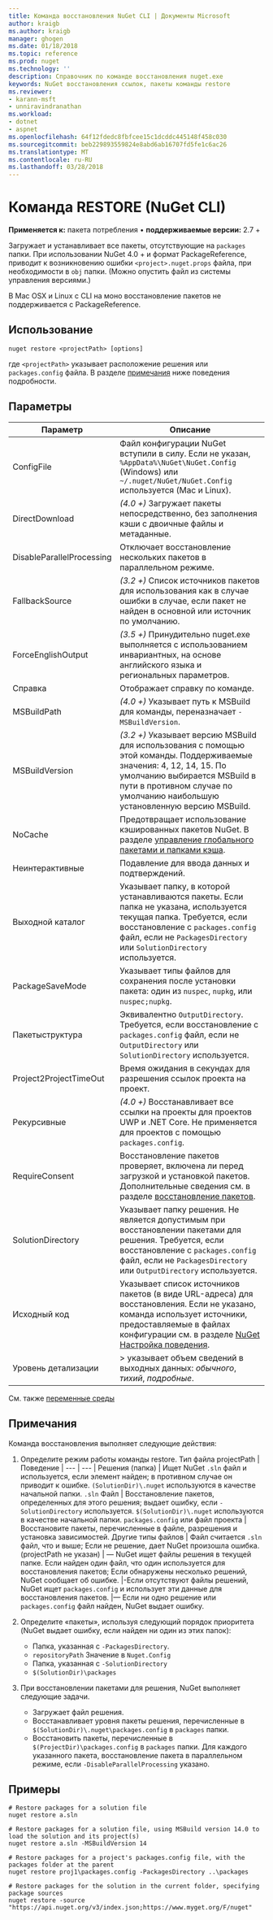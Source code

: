 ```yaml
---
title: Команда восстановления NuGet CLI | Документы Microsoft
author: kraigb
ms.author: kraigb
manager: ghogen
ms.date: 01/18/2018
ms.topic: reference
ms.prod: nuget
ms.technology: ''
description: Справочник по команде восстановления nuget.exe
keywords: NuGet восстановления ссылок, пакеты команды restore
ms.reviewer:
- karann-msft
- unniravindranathan
ms.workload:
- dotnet
- aspnet
ms.openlocfilehash: 64f12fdedc8fbfcee15c1dcddc445148f458c030
ms.sourcegitcommit: beb229893559824e8abd6ab16707fd5fe1c6ac26
ms.translationtype: MT
ms.contentlocale: ru-RU
ms.lasthandoff: 03/28/2018
---
```

# <a name="restore-command-nuget-cli"></a>Команда RESTORE (NuGet CLI)

**Применяется к:** пакета потребления &bullet; **поддерживаемые версии:** 2.7 +

Загружает и устанавливает все пакеты, отсутствующие на `packages` папки. При использовании NuGet 4.0 + и формат PackageReference, приводит к возникновению ошибки `<project>.nuget.props` файла, при необходимости в `obj` папки. (Можно опустить файл из системы управления версиями.)

В Mac OSX и Linux с CLI на моно восстановление пакетов не поддерживается с PackageReference.

## <a name="usage"></a>Использование

```cli
nuget restore <projectPath> [options]
```

где `<projectPath>` указывает расположение решения или `packages.config` файла. В разделе [примечания](#remarks) ниже поведения подробности.

## <a name="options"></a>Параметры

| Параметр | Описание |
| --- | --- |
| ConfigFile | Файл конфигурации NuGet вступили в силу. Если не указан, `%AppData%\NuGet\NuGet.Config` (Windows) или `~/.nuget/NuGet/NuGet.Config` используется (Mac и Linux).|
| DirectDownload | *(4.0 +)*  Загружает пакеты непосредственно, без заполнения кэши с двоичные файлы и метаданные. |
| DisableParallelProcessing | Отключает восстановление нескольких пакетов в параллельном режиме. |
| FallbackSource | *(3.2 +)*  Список источников пакетов для использования как в случае ошибки в случае, если пакет не найден в основной или источник по умолчанию. |
| ForceEnglishOutput | *(3.5 +)*  Принудительно nuget.exe выполняется с использованием инвариантных, на основе английского языка и региональных параметров. |
| Справка | Отображает справку по команде. |
| MSBuildPath | *(4.0 +)*  Указывает путь к MSBuild для команды, переназначает `-MSBuildVersion`. |
| MSBuildVersion | *(3.2 +)*  Указывает версию MSBuild для использования с помощью этой команды. Поддерживаемые значения: 4, 12, 14, 15. По умолчанию выбирается MSBuild в пути в противном случае по умолчанию наибольшую установленную версию MSBuild. |
| NoCache | Предотвращает использование кэшированных пакетов NuGet. В разделе [управление глобального пакетами и папками кэша](../consume-packages/managing-the-global-packages-and-cache-folders.md). |
| Неинтерактивные | Подавление для ввода данных и подтверждений. |
| Выходной каталог | Указывает папку, в которой устанавливаются пакеты. Если папка не указана, используется текущая папка. Требуется, если восстановление с `packages.config` файл, если не `PackagesDirectory` или `SolutionDirectory` используется.|
| PackageSaveMode | Указывает типы файлов для сохранения после установки пакета: один из `nuspec`, `nupkg`, или `nuspec;nupkg`. |
| Пакетыструктура | Эквивалентно `OutputDirectory`. Требуется, если восстановление с `packages.config` файл, если не `OutputDirectory` или `SolutionDirectory` используется. |
| Project2ProjectTimeOut | Время ожидания в секундах для разрешения ссылок проекта на проект. |
| Рекурсивные | *(4.0 +)*  Восстанавливает все ссылки на проекты для проектов UWP и .NET Core. Не применяется для проектов с помощью `packages.config`. |
| RequireConsent | Восстановление пакетов проверяет, включена ли перед загрузкой и установкой пакетов. Дополнительные сведения см. в разделе [восстановление пакетов](../consume-packages/package-restore.md). |
| SolutionDirectory | Указывает папку решения. Не является допустимым при восстановлении пакетами для решения. Требуется, если восстановление с `packages.config` файл, если не `PackagesDirectory` или `OutputDirectory` используется. |
| Исходный код | Указывает список источников пакетов (в виде URL-адреса) для восстановления. Если не указано, команда использует источники, предоставляемые в файлах конфигурации см. в разделе [NuGet Настройка поведения](../consume-packages/configuring-nuget-behavior.md). |
| Уровень детализации |> указывает объем сведений в выходных данных: *обычного*, *тихий*, *подробные*. |

См. также [переменные среды](cli-ref-environment-variables.md)

## <a name="remarks"></a>Примечания

Команда восстановления выполняет следующие действия:

1. Определите режим работы команды restore.
    Тип файла projectPath | Поведение
    | --- | --- |
    Решения (папка) | Ищет NuGet `.sln` файл и используется, если элемент найден; в противном случае он приводит к ошибке. `(SolutionDir)\.nuget` используются в качестве начальной папки.
    `.sln` Файл | Восстановление пакетов, определенных для этого решения; выдает ошибку, если `-SolutionDirectory` используется. `$(SolutionDir)\.nuget` используются в качестве начальной папки.
    `packages.config` или файл проекта | Восстановите пакеты, перечисленные в файле, разрешения и установка зависимостей.
    Другие типы файлов | Файл считается `.sln` файл, что и выше; Если не решение, дает NuGet произошла ошибка.
    (projectPath не указан) | — NuGet ищет файлы решения в текущей папке. Если найден один файл, что один используется для восстановления пакетов; Если обнаружены несколько решений, NuGet сообщает об ошибке.
    |-Если отсутствуют файлы решений, NuGet ищет `packages.config` и использует эти данные для восстановления пакетов.
    |— Если ни одно решение или `packages.config` файл найден, NuGet выдает ошибку.

1. Определите «пакеты», используя следующий порядок приоритета (NuGet выдает ошибку, если найден ни один из этих папок):

    - Папка, указанная с `-PackagesDirectory`.
    - `repositoryPath` Значение в `Nuget.Config`
    - Папка, указанная с `-SolutionDirectory`
    - `$(SolutionDir)\packages`

1. При восстановлении пакетами для решения, NuGet выполняет следующие задачи.
    - Загружает файл решения.
    - Восстанавливает уровня пакеты решения, перечисленные в `$(SolutionDir)\.nuget\packages.config` в `packages` папки.
    - Восстановить пакеты, перечисленные в `$(ProjectDir)\packages.config` в `packages` папки. Для каждого указанного пакета, восстановление пакета в параллельном режиме, если `-DisableParallelProcessing` указано.

## <a name="examples"></a>Примеры

```cli
# Restore packages for a solution file
nuget restore a.sln

# Restore packages for a solution file, using MSBuild version 14.0 to load the solution and its project(s)
nuget restore a.sln -MSBuildVersion 14

# Restore packages for a project's packages.config file, with the packages folder at the parent
nuget restore proj1\packages.config -PackagesDirectory ..\packages

# Restore packages for the solution in the current folder, specifying package sources
nuget restore -source "https://api.nuget.org/v3/index.json;https://www.myget.org/F/nuget"
```
